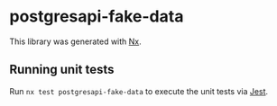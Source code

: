 # postgresapi-fake-data

This library was generated with [Nx](https://nx.dev).

## Running unit tests

Run `nx test postgresapi-fake-data` to execute the unit tests via [Jest](https://jestjs.io).
